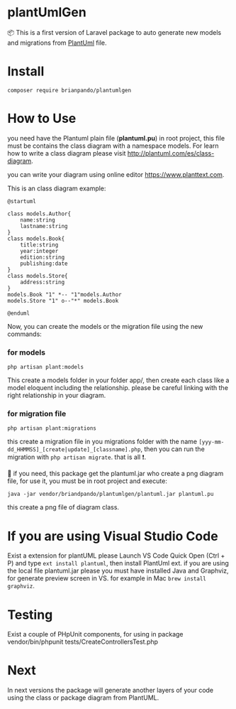 # plantUmlGen
:package: This is a first version of Laravel package to auto generate new models and migrations from [PlantUml](http://plantuml.com) file.

# Install
```
composer require brianpando/plantumlgen
```
# How to Use
you need have the Plantuml plain file (**plantuml.pu**) in root project, this file must be contains the class diagram with a namespace models. For learn how to write a class diagram please visit http://plantuml.com/es/class-diagram.

you can write your diagram using online editor https://www.planttext.com.

This is an class diagram example:
```
@startuml

class models.Author{
    name:string
    lastname:string
}
class models.Book{
    title:string
    year:integer
    edition:string
    publishing:date
}
class models.Store{
    address:string
}
models.Book "1" *-- "1"models.Author
models.Store "1" o--"*" models.Book

@enduml
```
Now, you can create the models or the migration file using the new commands:

### for models
```
php artisan plant:models
```
This create a models folder in your folder app/, then create each class like a model eloquent including the relationship. please be careful linking with the right relationship in your diagram.

### for migration file
```
php artisan plant:migrations
```
this create a migration file in you migrations folder with the name `[yyy-mm-dd_HHMMSS]_[create|update]_[classname].php`, then you can run the migration with `php artisan migrate`. that is all  :heavy_exclamation_mark:.

 :pushpin: if you need, this package get the plantuml.jar who create a png diagram file, for use it, you must be in root project and execute:
```
java -jar vendor/briandpando/plantumlgen/plantuml.jar plantuml.pu
```
this create a png file of diagram class.

# If you are using Visual Studio Code
Exist a extension for plantUML please Launch VS Code Quick Open (Ctrl + P) and type `ext install plantuml`, then install PlantUml ext. if you are using the local file plantuml.jar please you must have installed Java and Graphviz, for generate preview screen in VS. for example in Mac `brew install graphviz`.

# Testing
Exist a couple of PHpUnit components, for using in package vendor/bin/phpunit tests/CreateControllersTest.php 

# Next
In next versions the package will generate another layers of your code using the class or package diagram from PlantUML.

